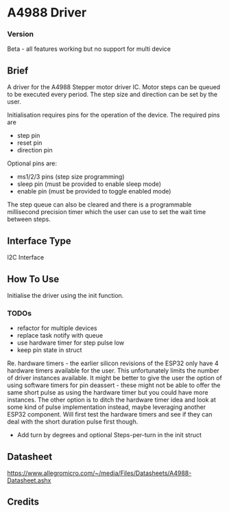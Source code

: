 # A4988 Driver

### Version
Beta - all features working but no support for multi device

## Brief

A driver for the A4988 Stepper motor driver IC. Motor steps can be queued to be executed every period. The step size and direction can be set by the user.

Initialisation requires pins for the operation of the device.
The required pins are 

- step pin
- reset pin
- direction pin

Optional pins are:

- ms1/2/3 pins (step size programming)
- sleep pin (must be provided to enable sleep mode)
- enable pin (must be provided to toggle enabled mode)

The step queue can also be cleared and there is a programmable millisecond precision timer which the user can use to set the wait time between steps.


## Interface Type

I2C Interface

## How To Use

Initialise the driver using the init function. 

### TODOs

- refactor for multiple devices
- replace task notify with queue
- use hardware timer for step pulse low
- keep pin state in struct

Re. hardware timers - the earlier silicon revisions of the ESP32 only have 4 hardware timers available for the user. This unfortunately limits the number of driver instances available. It might be better to give the user the option of using software timers for pin deassert - these might not be able to offer the same short pulse as using the hardware timer but you could have more instances. The other option is to ditch the hardware timer idea and look at some kind of pulse implementation instead, maybe leveraging another ESP32 component. Will first test the hardware timers and see if they can deal with the short duration pulse first though. 

- Add turn by degrees and optional Steps-per-turn in the init struct 

## Datasheet

https://www.allegromicro.com/~/media/Files/Datasheets/A4988-Datasheet.ashx


## Credits

